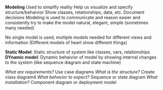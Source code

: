 **Modeling**
Used to simplify reality
Help us visualize and specify structure/behaivior
Show classes, relationships, data, etc.
Document decisions
Modeling is used to communicate and reason easier and consistently
try to make the model natural, elegant, simple (sometimes many needed)

No single model is used, multiple models needed for different views and information (Different models of heart show different things)

**Static Model**: Static structure of system like classes, vars, relationships
**DYnamic model**: Dynamic behaivior of model by showing internal changes to the system (like sequence diagram and state machine)

*What are requirements?* Use case diagrams
*What is the structure?* Create class diagram4
*What behavior to expect?* Sequence or state diagram
*What installation?* Component diagram or deployment model
